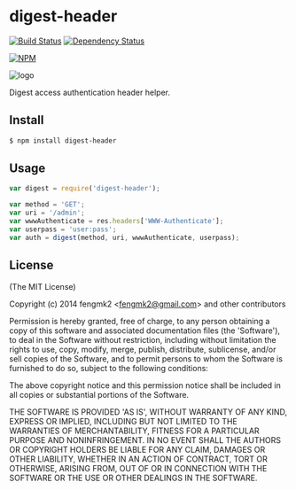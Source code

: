 digest-header
=======

[![Build Status](https://secure.travis-ci.org/fengmk2/digest-header.png)](http://travis-ci.org/fengmk2/digest-header) [![Dependency Status](https://gemnasium.com/fengmk2/digest-header.png)](https://gemnasium.com/fengmk2/digest-header)

[![NPM](https://nodei.co/npm/digest-header.png?downloads=true&stars=true)](https://nodei.co/npm/digest-header/)

![logo](https://raw.github.com/fengmk2/digest-header/master/logo.png)

Digest access authentication header helper.

## Install

```bash
$ npm install digest-header
```

## Usage

```js
var digest = require('digest-header');

var method = 'GET';
var uri = '/admin';
var wwwAuthenticate = res.headers['WWW-Authenticate'];
var userpass = 'user:pass';
var auth = digest(method, uri, wwwAuthenticate, userpass);
```

## License

(The MIT License)

Copyright (c) 2014 fengmk2 &lt;fengmk2@gmail.com&gt; and other contributors

Permission is hereby granted, free of charge, to any person obtaining
a copy of this software and associated documentation files (the
'Software'), to deal in the Software without restriction, including
without limitation the rights to use, copy, modify, merge, publish,
distribute, sublicense, and/or sell copies of the Software, and to
permit persons to whom the Software is furnished to do so, subject to
the following conditions:

The above copyright notice and this permission notice shall be
included in all copies or substantial portions of the Software.

THE SOFTWARE IS PROVIDED 'AS IS', WITHOUT WARRANTY OF ANY KIND,
EXPRESS OR IMPLIED, INCLUDING BUT NOT LIMITED TO THE WARRANTIES OF
MERCHANTABILITY, FITNESS FOR A PARTICULAR PURPOSE AND NONINFRINGEMENT.
IN NO EVENT SHALL THE AUTHORS OR COPYRIGHT HOLDERS BE LIABLE FOR ANY
CLAIM, DAMAGES OR OTHER LIABILITY, WHETHER IN AN ACTION OF CONTRACT,
TORT OR OTHERWISE, ARISING FROM, OUT OF OR IN CONNECTION WITH THE
SOFTWARE OR THE USE OR OTHER DEALINGS IN THE SOFTWARE.
